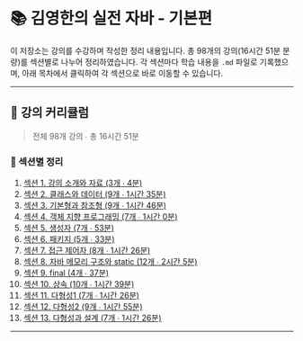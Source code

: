 # 📚 김영한의 실전 자바 - 기본편

이 저장소는 강의를 수강하며 작성한 정리 내용입니다. 
총 98개의 강의(16시간 51분 분량)를 섹션별로 나누어 정리하였습니다. 
각 섹션마다 학습 내용을 `.md` 파일로 기록했으며, 아래 목차에서 클릭하여 각 섹션으로 바로 이동할 수 있습니다.

---

## 📖 강의 커리큘럼

> 전체 98개 강의 ∙ 총 16시간 51분

### 🔹 섹션별 정리

1. [섹션 1. 강의 소개와 자료 (3개 ∙ 4분)](./Section01_강의소개와자료/)
2. [섹션 2. 클래스와 데이터 (9개 ∙ 1시간 35분)](./Section02_클래스와데이터/)
3. [섹션 3. 기본형과 참조형 (9개 ∙ 1시간 46분)](./Section03_기본형과참조형/)
4. [섹션 4. 객체 지향 프로그래밍 (7개 ∙ 1시간 0분)](./Section04_객체지향프로그래밍/)
5. [섹션 5. 생성자 (7개 ∙ 53분)](./Section05_생성자/)
6. [섹션 6. 패키지 (5개 ∙ 33분)](./Section06_패키지/)
7. [섹션 7. 접근 제어자 (8개 ∙ 1시간 26분)](./Section07_접근제어자/)
8. [섹션 8. 자바 메모리 구조와 static (12개 ∙ 2시간 5분)](./Section08_메모리구조와Static/)
9. [섹션 9. final (4개 ∙ 37분)](./Section09_final/)
10. [섹션 10. 상속 (10개 ∙ 1시간 39분)](./Section10_상속/)
11. [섹션 11. 다형성1 (7개 ∙ 1시간 26분)](./Section11_다형성1/)
12. [섹션 12. 다형성2 (9개 ∙ 1시간 55분)](./Section12_다형성2/)
13. [섹션 13. 다형성과 설계 (7개 ∙ 1시간 26분)](./Section13_다형성과설계/)

---